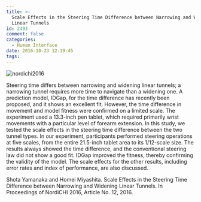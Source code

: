 ```yaml
---
title: >-
  Scale Effects in the Steering Time Difference between Narrowing and Widening
  Linear Tunnels
id: 2493
comment: false
categories:
  - Human Interface
date: 2016-10-23 12:19:45
tags:
---
```


![nordichi2016](/wp-content/uploads/2016/11/nordichi2016.jpg)
<!--more-->
Steering time differs between narrowing and widening linear tunnels; a narrowing tunnel requires more time to navigate than a widening one. A prediction model, IDGap, for the time difference has recently been proposed, and it shows an excellent fit. However, the time difference in movement and model fitness were confirmed on a limited scale. The experiment used a 13.3-inch pen tablet, which required primarily wrist movements with a particular level of forearm extension. In this study, we tested the scale effects in the steering time difference between the two tunnel types. In our experiment, participants performed steering operations at five scales, from the entire 21.5-inch tablet area to its 1/12-scale size. The results always showed the time difference, and the conventional steering law did not show a good fit. IDGap improved the fitness, thereby confirming the validity of the model. The scale effects for the other results, including error rates and index of performance, are also discussed.

Shota Yamanaka and Homei Miyashita. Scale Effects in the Steering Time Difference between Narrowing and Widening Linear Tunnels. In Proceedings of NordiCHI 2016, Article No. 12, 2016.
